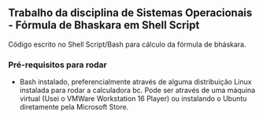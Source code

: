 ## Trabalho da disciplina de Sistemas Operacionais - Fórmula de Bhaskara em Shell Script



Código escrito no Shell Script/Bash para cálculo da fórmula de bháskara.



### Pré-requisitos para rodar

* Bash instalado, preferencialmente através de alguma distribuição Linux instalada para rodar a calculadora bc. Pode ser através de uma máquina virtual (Usei o VMWare Workstation 16 Player) ou instalando o Ubuntu diretamente pela Microsoft Store.



